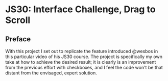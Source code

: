 # JS30: Interface Challenge, Drag to Scroll

<!-- Proud result live [right here on codepen]() -->

## Preface

With this project I set out to replicate the feature introduced @wesbos in this particular video of his JS30 course. The project is specifically my own take at how to achieve the desired result; it is clearly is an improvement from the previous effort with checkboxes, and I feel the code won't be that distant from the envisaged, expert solution.

